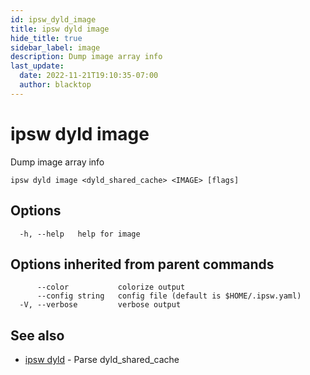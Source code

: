 ```yaml
---
id: ipsw_dyld_image
title: ipsw dyld image
hide_title: true
sidebar_label: image
description: Dump image array info
last_update:
  date: 2022-11-21T19:10:35-07:00
  author: blacktop
---
```

# ipsw dyld image

Dump image array info

```
ipsw dyld image <dyld_shared_cache> <IMAGE> [flags]
```

## Options

```
  -h, --help   help for image
```

## Options inherited from parent commands

```
      --color           colorize output
      --config string   config file (default is $HOME/.ipsw.yaml)
  -V, --verbose         verbose output
```

## See also

* [ipsw dyld](/docs/cli/dyld/ipsw_dyld)	 - Parse dyld_shared_cache

